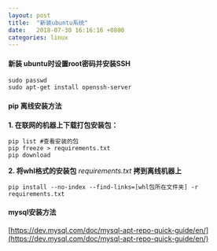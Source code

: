```yaml
---
layout: post
title:  "新装ubuntu系统"
date:   2018-07-30 16:16:16 +0800
categories: linux
---
```


#### 新装 ubuntu时设置root密码并安装SSH

    sudo passwd
    sudo apt-get install openssh-server

#### pip 离线安装方法

**1. 在联网的机器上下载打包安装包：**


    pip list #查看安装的包  
    pip freeze > requirements.txt
    pip download

**2. 将whl格式的安装包** *requirements.txt* **拷到离线机器上**


    pip install --no-index --find-links=[whl包所在文件夹] -r requirements.txt

#### mysql安装方法
[https://dev.mysql.com/doc/mysql-apt-repo-quick-guide/en/](https://dev.mysql.com/doc/mysql-apt-repo-quick-guide/en/)
